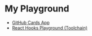 # My Playground

* [GitHub Cards App](https://github.com/azwick/playground/tree/master/github-cards-app)
* [React Hooks Playground (Toolchain)](https://github.com/azwick/playground/tree/master/setting-up-toolchain)